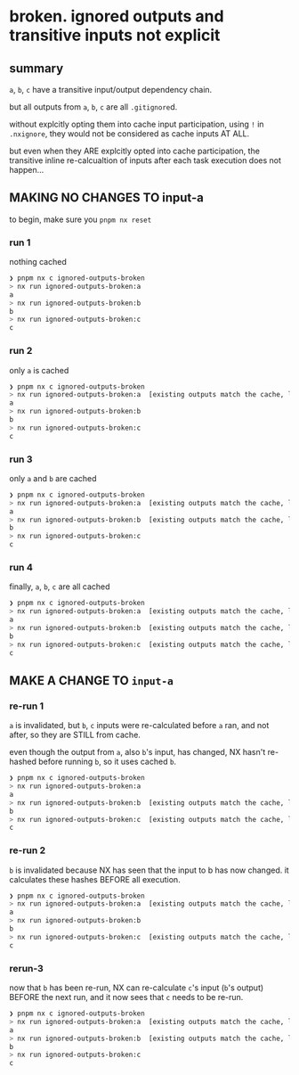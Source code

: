 # broken. ignored outputs and transitive inputs not explicit

## summary

`a`, `b`, `c` have a transitive input/output dependency chain.

but all outputs from `a`, `b`, `c` are all `.gitignore`d.

without explcitly opting them into cache input participation, using `!`
in `.nxignore`, they would not be considered as cache inputs AT ALL.

but even when they ARE explcitly opted into cache participation,
the transitive inline re-calcualtion of inputs after each task execution
does not happen...

## MAKING NO CHANGES TO input-a

to begin, make sure you `pnpm nx reset`

### run 1

nothing cached

```bash
❯ pnpm nx c ignored-outputs-broken
> nx run ignored-outputs-broken:a
a
> nx run ignored-outputs-broken:b
b
> nx run ignored-outputs-broken:c
c
```

### run 2

only `a` is cached

```bash
❯ pnpm nx c ignored-outputs-broken
> nx run ignored-outputs-broken:a  [existing outputs match the cache, left as is]
a
> nx run ignored-outputs-broken:b
b
> nx run ignored-outputs-broken:c
c
```

### run 3

only `a` and `b` are cached

```bash
❯ pnpm nx c ignored-outputs-broken
> nx run ignored-outputs-broken:a  [existing outputs match the cache, left as is]
a
> nx run ignored-outputs-broken:b  [existing outputs match the cache, left as is]
b
> nx run ignored-outputs-broken:c
c
```

### run 4

finally, `a`, `b`, `c` are all cached

```bash
❯ pnpm nx c ignored-outputs-broken
> nx run ignored-outputs-broken:a  [existing outputs match the cache, left as is]
a
> nx run ignored-outputs-broken:b  [existing outputs match the cache, left as is]
b
> nx run ignored-outputs-broken:c  [existing outputs match the cache, left as is]
c
```

## MAKE A CHANGE TO `input-a`

### re-run 1

`a` is invalidated, but `b`, `c` inputs were re-calculated before `a` ran,
and not after, so they are STILL from cache.

even though the output from `a`, also `b`'s input, has changed, NX hasn't re-hashed
before running `b`, so it uses cached `b`.

```bash
❯ pnpm nx c ignored-outputs-broken
> nx run ignored-outputs-broken:a
a
> nx run ignored-outputs-broken:b  [existing outputs match the cache, left as is]
b
> nx run ignored-outputs-broken:c  [existing outputs match the cache, left as is]
c
```

### re-run 2

`b` is invalidated because NX has seen that the input to b has now changed. it calculates
these hashes BEFORE all execution.

```bash
❯ pnpm nx c ignored-outputs-broken
> nx run ignored-outputs-broken:a  [existing outputs match the cache, left as is]
a
> nx run ignored-outputs-broken:b
b
> nx run ignored-outputs-broken:c  [existing outputs match the cache, left as is]
c
```

### rerun-3

now that `b` has been re-run, NX can re-calculate `c`'s input (`b`'s output) BEFORE
the next run, and it now sees that `c` needs to be re-run.

```bash
❯ pnpm nx c ignored-outputs-broken
> nx run ignored-outputs-broken:a  [existing outputs match the cache, left as is]
a
> nx run ignored-outputs-broken:b  [existing outputs match the cache, left as is]
b
> nx run ignored-outputs-broken:c
c
```
